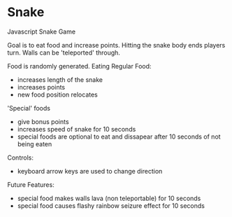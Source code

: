 # Snake
Javascript Snake Game

Goal is to eat food and increase points. Hitting the snake body ends players turn. Walls can be 'teleported' through.

Food is randomly generated. Eating Regular Food:
* increases length of the snake
* increases points
* new food position relocates


'Special' foods
* give bonus points
* increases speed of snake for 10 seconds
* special foods are optional to eat and dissapear after 10 seconds of not being eaten

Controls:
* keyboard arrow keys are used to change direction

Future Features:
* special food makes walls lava (non teleportable) for 10 seconds
* special food causes flashy rainbow seizure effect for 10 seconds




